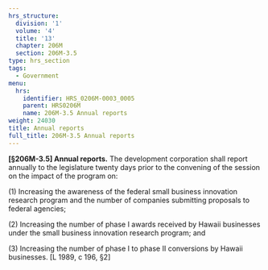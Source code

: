 ```yaml
---
hrs_structure:
  division: '1'
  volume: '4'
  title: '13'
  chapter: 206M
  section: 206M-3.5
type: hrs_section
tags:
  - Government
menu:
  hrs:
    identifier: HRS_0206M-0003_0005
    parent: HRS0206M
    name: 206M-3.5 Annual reports
weight: 24030
title: Annual reports
full_title: 206M-3.5 Annual reports
---
```

**[§206M-3.5] Annual reports.** The development corporation shall report annually to the legislature twenty days prior to the convening of the session on the impact of the program on:

(1) Increasing the awareness of the federal small business innovation research program and the number of companies submitting proposals to federal agencies;

(2) Increasing the number of phase I awards received by Hawaii businesses under the small business innovation research program; and

(3) Increasing the number of phase I to phase II conversions by Hawaii businesses. [L 1989, c 196, §2]